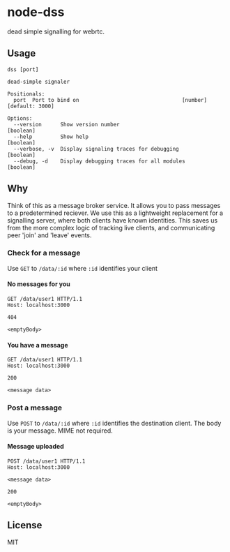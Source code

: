 # node-dss

dead simple signalling for webrtc.

## Usage
```
dss [port]

dead-simple signaler

Positionals:
  port  Port to bind on                                 [number] [default: 3000]

Options:
  --version      Show version number                                   [boolean]
  --help         Show help                                             [boolean]
  --verbose, -v  Display signaling traces for debugging                [boolean]
  --debug, -d    Display debugging traces for all modules              [boolean]
```

## Why

Think of this as a message broker service. It allows you to pass messages to a predetermined reciever. We use this as a lightweight replacement for a signalling server, where both clients have known identities. This saves us from the more complex logic of tracking live clients, and communicating peer 'join' and 'leave' events.

### Check for a message

Use `GET` to `/data/:id` where `:id` identifies your client

#### No messages for you

```
GET /data/user1 HTTP/1.1
Host: localhost:3000

404

<emptyBody>
```

#### You have a message

```
GET /data/user1 HTTP/1.1
Host: localhost:3000

200

<message data>
```

### Post a message

Use `POST` to `/data/:id` where `:id` identifies the destination client. The body is your message. MIME not required.

#### Message uploaded

```
POST /data/user1 HTTP/1.1
Host: localhost:3000

<message data>

200

<emptyBody>
```

## License

MIT
